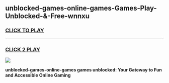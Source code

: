 
## unblocked-games-online-games-Games-Play-Unblocked-&-Free-wnnxu
<h3>
<a href="https://premium76.site?title=unblocked-games-online-games&ref=24A">CLICK TO PLAY</a></h3>
<hr>

<h3>
<a href="https://premium76.site?title=unblocked-games-online-games&ref=24A">CLICK 2 PLAY</a>
  
</h3>

<a href="https://premium76.site?title=unblocked-games-online-games&ref=24A"><img src="https://clearcache.store/games.png"></a>


**unblocked-games-online-games games unblocked: Your Gateway to Fun and Accessible Online Gaming**
